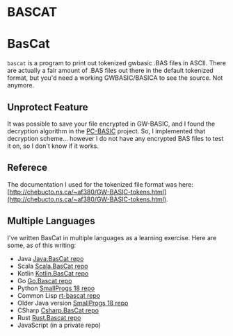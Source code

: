 # BASCAT

# BasCat

`bascat` is a program to print out tokenized gwbasic .BAS files in ASCII.
There are actually a fair amount of .BAS files out there in the default tokenized
format, but you'd need a working GWBASIC/BASICA to see the source. Not anymore.

## Unprotect Feature

It was possible to save your file encrypted in GW-BASIC, and I found the decryption
algorithm in the [PC-BASIC](http://sourceforge.net/p/pcbasic/wiki/Home/)
project. So, I implemented that decryption scheme... however I do not have any
encrypted BAS files to test it on, so I don't know if it works.

## Referece

The documentation I used for the tokenized file format was
here:
[http://chebucto.ns.ca/~af380/GW-BASIC-tokens.html](http://chebucto.ns.ca/~af380/GW-BASIC-tokens.html).

## Multiple Languages

I've written BasCat in multiple languages as a learning exercise.  Here are some, as of
this writing:

 - Java [Java.BasCat repo](https://github.com/rwtodd/Java.bascat)
 - Scala [Scala.BasCat repo](https://github.com/rwtodd/Scala.BasCat)
 - Kotlin [Kotlin.BasCat repo](https://github.com/rwtodd/Kotlin.BasCat)
 - Go [Go.Bascat repo](https://github.com/rwtodd/Go.Bascat)
 - Python [SmallProgs 18 repo](https://github.com/rwtodd/small\_programs\_2018)
 - Common Lisp [rt-bascat repo](https://github.com/rwtodd/rt-bascat)
 - Older Java version [SmallProgs 18 repo](https://github.com/rwtodd/small\_programs\_2018)
 - CSharp [Csharp.BasCat repo](https://github.com/rwtodd/CSharp.BasCat)
 - Rust [Rust.Bascat repo](https://github.com/rwtodd/Rust.Bascat)
 - JavaScript  (in a private repo)

